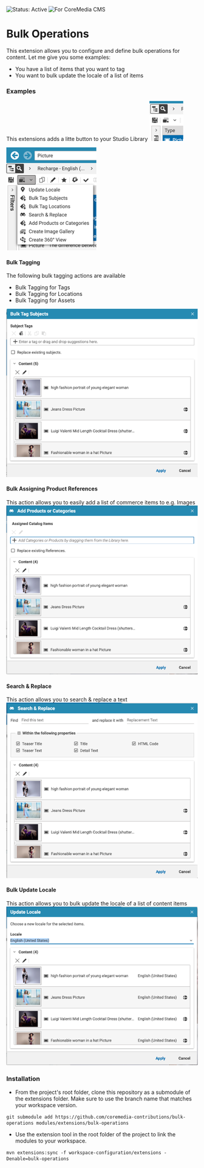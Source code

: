 ![Status: Active](https://documentation.coremedia.com/badges/badge_status_active.png "Status: Active")
![For CoreMedia CMS](https://documentation.coremedia.com/badges/badge_coremedia_cms.png "For CoreMedia CMS")

# Bulk Operations

This extension allows you to configure and define bulk operations for content. Let me give you some examples:
* You have a list of items that you want to tag
* You want to bulk update the locale of a list of items

### Examples

This extensions adds a litte button to your Studio Library
![Closed Menu](docs/images/bulk-action-button.png)

![Open Menu](docs/images/open-menu.png)


#### Bulk Tagging
The following bulk tagging actions are available
* Bulk Tagging for Tags
* Bulk Tagging for Locations
* Bulk Tagging for Assets

![Bulk Tagging](docs/images/bulk-tagging.png)

#### Bulk Assigning Product References
This action allows you to easily add a list of commerce items to e.g. Images
![Bulk Tagging](docs/images/assigning-assets.png)

#### Search & Replace
This action allows you to search & replace a text
![Search & Replace](docs/images/search-and-replace.png)

#### Bulk Update Locale
This action allows you to bulk update the locale of a list of content items
![Update Locae.png](docs/images/update-locale.png)

### Installation

- From the project's root folder, clone this repository as a submodule of the extensions folder. Make sure to use the branch name that matches your workspace version.
```
git submodule add https://github.com/coremedia-contributions/bulk-operations modules/extensions/bulk-operations
```

- Use the extension tool in the root folder of the project to link the modules to your workspace.
 ```
mvn extensions:sync -f workspace-configuration/extensions -Denable=bulk-operations
```
